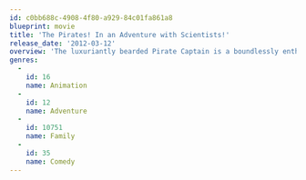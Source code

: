 ```yaml
---
id: c0bb688c-4908-4f80-a929-84c01fa861a8
blueprint: movie
title: 'The Pirates! In an Adventure with Scientists!'
release_date: '2012-03-12'
overview: 'The luxuriantly bearded Pirate Captain is a boundlessly enthusiastic, if somewhat less-than-successful, terror of the High Seas. With a rag-tag crew at his side, and seemingly blind to the impossible odds stacked against him, the Captain has one dream: to beat his bitter rivals Black Bellamy and Cutlass Liz to the much coveted Pirate of the Year Award. It’s a quest that takes our heroes from the shores of exotic Blood Island to the foggy streets of Victorian London. Along the way they battle a diabolical queen and team up with a haplessly smitten young scientist, but never lose sight of what a pirate loves best: adventure!'
genres:
  -
    id: 16
    name: Animation
  -
    id: 12
    name: Adventure
  -
    id: 10751
    name: Family
  -
    id: 35
    name: Comedy
---
```

